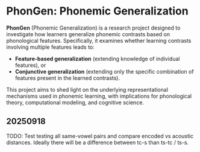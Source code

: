 # PhonGen: Phonemic Generalization

**PhonGen** (Phonemic Generalization) is a research project designed to investigate how learners generalize phonemic contrasts based on phonological features. Specifically, it examines whether learning contrasts involving multiple features leads to:

- **Feature-based generalization** (extending knowledge of individual features), or  
- **Conjunctive generalization** (extending only the specific combination of features present in the learned contrasts).

This project aims to shed light on the underlying representational mechanisms used in phonemic learning, with implications for phonological theory, computational modeling, and cognitive science.


## 20250918
TODO: Test testing all same-vowel pairs and compare encoded vs acoustic distances. Ideally there will be a difference between tc-s than ts-tc / ts-s. 
